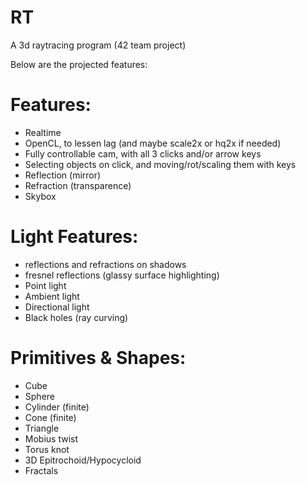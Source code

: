 # RT
A 3d raytracing program (42 team project)

Below are the projected features:

# Features:
- Realtime
- OpenCL, to lessen lag (and maybe scale2x or hq2x if needed)
- Fully controllable cam, with all 3 clicks and/or arrow keys
- Selecting objects on click, and moving/rot/scaling them with keys
- Reflection (mirror)
- Refraction (transparence)
- Skybox

# Light Features:
- reflections and refractions on shadows
- fresnel reflections (glassy surface highlighting)
- Point light
- Ambient light
- Directional light
- Black holes (ray curving)

# Primitives & Shapes:
- Cube
- Sphere
- Cylinder (finite)
- Cone (finite)
- Triangle
- Mobius twist
- Torus knot
- 3D Epitrochoid/Hypocycloid
- Fractals